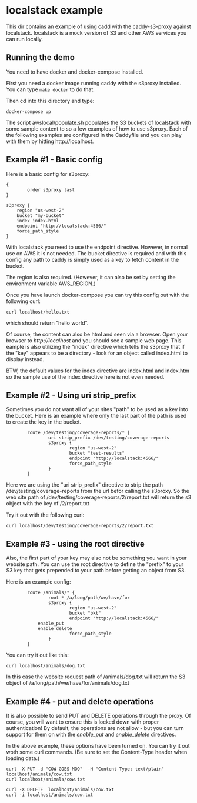 
# localstack example

This dir contains an example of using cadd with the caddy-s3-proxy against localstack.  localstack is a mock version of S3 and other AWS services you can run locally.


## Running the demo

You need to have docker and docker-compose installed.

First you need a docker image running caddy with the s3proxy installed.
You can type ```make docker``` to do that.

Then cd into this directory and type:
```
docker-compose up
```

The script awslocal/populate.sh populates the S3 buckets of localstack
with some sample content to so a few examples of how to use s3proxy.
Each of the following examples are configured in the Caddyfile and 
you can play with them by hitting http://localhost.  

## Example #1 - Basic config

Here is a basic config for s3proxy:
```
{
        order s3proxy last
}

s3proxy {
	region "us-west-2"
	bucket "my-bucket"
	index index.html
	endpoint "http://localstack:4566/"
    force_path_style
}
```

With localstack you need to use the endpoint directive.  However, in
normal use on AWS it is not needed.  The bucket directive is required
and with this config any path to caddy is simply used as a key to
fetch content in the bucket.

The region is also required.  (However, it can also be set by setting
the environment variable AWS_REGION.)

Once you have launch docker-compose you can try this config out with the following curl:
```
curl localhost/hello.txt
```
which should return "hello world".


Of course, the content can also be html and seen via a browser.  Open your
browser to *http://localhost* and you should see a sample web page.  This
eample is also utilizing the "index" directive which tells the s3proxy
that if the "key" appears to be a directory - look for an object called
index.html to display instead.

BTW, the default values for the index directive are index.html and index.htm
so the sample use of the index directive here is not even needed.

## Example #2 - Using uri strip_prefix 

Sometimes you do not want all of your sites "path" to be used as a
key into the bucket.  Here is an example where only the last part of
the path is used to create the key in the bucket.  
```
        route /dev/testing/coverage-reports/* {
                uri strip_prefix /dev/testing/coverage-reports
                s3proxy {
                        region "us-west-2"
                        bucket "test-results"
                        endpoint "http://localstack:4566/"
		                force_path_style
                }
        }
```
Here we are using the "uri strip_prefix" directive to strip the path 
/dev/testing/coverage-reports from the url befor calling the s3proxy.
So the web site path of /dev/testing/coverage-reports/2/report.txt will 
return the s3 object with the key of /2/report.txt

Try it out with the following curl:
```
curl localhost/dev/testing/coverage-reports/2/report.txt
```

## Example #3 - using the root directive

Also, the first part of your key may also not be something you want in
your website path.  You can use the root directive to define the "prefix"
to your S3 key that gets prepended to your path before getting an object
from S3.

Here is an example config:
```
        route /animals/* {
                root * /a/long/path/we/have/for
                s3proxy {
                        region "us-west-2"
                        bucket "bkt"
                        endpoint "http://localstack:4566/"
			enable_put
			enable_delete
		                force_path_style
                }
        }
```

You can try it out like this:
```
curl localhost/animals/dog.txt
```

In this case the website request path of /animals/dog.txt
will return the S3 object of /a/long/path/we/have/for/animals/dog.txt


## Example #4 - put and delete operations

It is also possible to send PUT and DELETE operations through the proxy.  Of course,
you will want to ensure this is locked down with proper authentication!  By default,
the operations are not allow - but you can turn support for them on with the
*enable_put* and *enable_delete* directives.

In the above example, these options have been turned on.  You can try it out woth
some curl commands.  (Be sure to set the Content-Type header when loading data.)

```
curl -X PUT -d "COW GOES MOO"  -H "Content-Type: text/plain" localhost/animals/cow.txt
curl localhost/animals/cow.txt

curl -X DELETE  localhost/animals/cow.txt
curl -i localhost/animals/cow.txt
```

